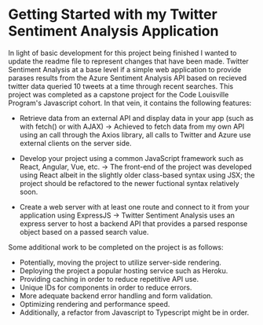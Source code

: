 # Getting Started with my Twitter Sentiment Analysis Application

In light of basic development for this project being finished I wanted to update the readme file to represent changes that have been made. Twitter Sentiment Analysis at a base level if a simple web application to provide parases results from the Azure Sentiment Analysis API based on recieved twitter data queried 10 tweets at a time through recent searches. This project was completed as a capstone project for the Code Louisville Program's Javascript cohort. In that vein, it contains the following features: 

- Retrieve data from an external API and display data in your app (such as with fetch() or with AJAX) -> Achieved to fetch data from my own API using an call through the Axios library, all calls to Twitter and Azure use external clients on the server side.

- Develop your project using a common JavaScript framework such as React, Angular, Vue, etc. -> The front-end of the project was developed using React albeit in the slightly older class-based syntax using JSX; the project should be refactored to the newer fuctional syntax relatively soon.

- Create a web server with at least one route and connect to it from your application using ExpressJS -> Twitter Sentiment Analysis uses an express server to host a backend API that provides a parsed response object based on a passed search value.

Some additional work to be completed on the project is as follows: 

- Potentially, moving the project to utilize server-side rendering.
- Deploying the project a popular hosting service such as Heroku.
- Providing caching in order to reduce repetitive API use.
- Unique IDs for components in order to reduce errors. 
- More adequate backend error handling and form validation.
- Optimizing rendering and performance speed.
- Additionally, a refactor from Javascript to Typescript might be in order.
